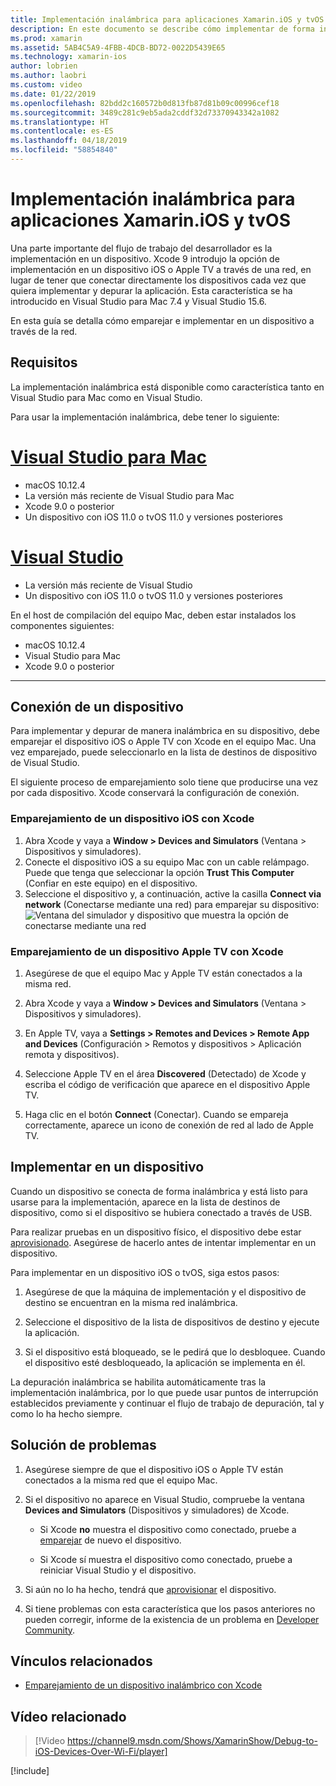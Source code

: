 ```yaml
---
title: Implementación inalámbrica para aplicaciones Xamarin.iOS y tvOS
description: En este documento se describe cómo implementar de forma inalámbrica una aplicación Xamarin.iOS en un dispositivo iOS desde Visual Studio para Mac o Visual Studio 2019.
ms.prod: xamarin
ms.assetid: 5AB4C5A9-4FBB-4DCB-BD72-0022D5439E65
ms.technology: xamarin-ios
author: lobrien
ms.author: laobri
ms.custom: video
ms.date: 01/22/2019
ms.openlocfilehash: 82bdd2c160572b0d813fb87d81b09c00996cef18
ms.sourcegitcommit: 3489c281c9eb5ada2cddf32d73370943342a1082
ms.translationtype: HT
ms.contentlocale: es-ES
ms.lasthandoff: 04/18/2019
ms.locfileid: "58854840"
---
```

# <a name="wireless-deployment-for-xamarinios-and-tvos-apps"></a>Implementación inalámbrica para aplicaciones Xamarin.iOS y tvOS

Una parte importante del flujo de trabajo del desarrollador es la implementación en un dispositivo. Xcode 9 introdujo la opción de implementación en un dispositivo iOS o Apple TV a través de una red, en lugar de tener que conectar directamente los dispositivos cada vez que quiera implementar y depurar la aplicación. Esta característica se ha introducido en Visual Studio para Mac 7.4 y Visual Studio 15.6.

En esta guía se detalla cómo emparejar e implementar en un dispositivo a través de la red.

## <a name="requirements"></a>Requisitos

La implementación inalámbrica está disponible como característica tanto en Visual Studio para Mac como en Visual Studio.

Para usar la implementación inalámbrica, debe tener lo siguiente:

# <a name="visual-studio-for-mactabmacos"></a>[Visual Studio para Mac](#tab/macos)

- macOS 10.12.4
- La versión más reciente de Visual Studio para Mac
- Xcode 9.0 o posterior
- Un dispositivo con iOS 11.0 o tvOS 11.0 y versiones posteriores

# <a name="visual-studiotabwindows"></a>[Visual Studio](#tab/windows)

- La versión más reciente de Visual Studio
- Un dispositivo con iOS 11.0 o tvOS 11.0 y versiones posteriores

En el host de compilación del equipo Mac, deben estar instalados los componentes siguientes:

- macOS 10.12.4
- Visual Studio para Mac
- Xcode 9.0 o posterior

-----

## <a name="connecting-a-device"></a>Conexión de un dispositivo

Para implementar y depurar de manera inalámbrica en su dispositivo, debe emparejar el dispositivo iOS o Apple TV con Xcode en el equipo Mac. Una vez emparejado, puede seleccionarlo en la lista de destinos de dispositivo de Visual Studio. 

El siguiente proceso de emparejamiento solo tiene que producirse una vez por cada dispositivo. Xcode conservará la configuración de conexión.

<a name="pair" />

### <a name="pairing-an-ios-device-with-xcode"></a>Emparejamiento de un dispositivo iOS con Xcode

1. Abra Xcode y vaya a **Window > Devices and Simulators** (Ventana > Dispositivos y simuladores).
2. Conecte el dispositivo iOS a su equipo Mac con un cable relámpago. Puede que tenga que seleccionar la opción **Trust This Computer** (Confiar en este equipo) en el dispositivo.
3. Seleccione el dispositivo y, a continuación, active la casilla **Connect via network** (Conectarse mediante una red) para emparejar su dispositivo:  ![Ventana del simulador y dispositivo que muestra la opción de conectarse mediante una red](wireless-deployment-images/image2.png)

### <a name="pairing-an-apple-tv-with-xcode"></a>Emparejamiento de un dispositivo Apple TV con Xcode

1. Asegúrese de que el equipo Mac y Apple TV están conectados a la misma red.

2. Abra Xcode y vaya a **Window > Devices and Simulators** (Ventana > Dispositivos y simuladores).

3. En Apple TV, vaya a **Settings > Remotes and Devices > Remote App and Devices** (Configuración > Remotos y dispositivos > Aplicación remota y dispositivos).

4. Seleccione Apple TV en el área **Discovered** (Detectado) de Xcode y escriba el código de verificación que aparece en el dispositivo Apple TV.

5. Haga clic en el botón **Connect** (Conectar). Cuando se empareja correctamente, aparece un icono de conexión de red al lado de Apple TV.

## <a name="deploy-to-a-device"></a>Implementar en un dispositivo

Cuando un dispositivo se conecta de forma inalámbrica y está listo para usarse para la implementación, aparece en la lista de destinos de dispositivo, como si el dispositivo se hubiera conectado a través de USB.

Para realizar pruebas en un dispositivo físico, el dispositivo debe estar [aprovisionado](~/ios/get-started/installation/device-provisioning/index.md). Asegúrese de hacerlo antes de intentar implementar en un dispositivo. 

Para implementar en un dispositivo iOS o tvOS, siga estos pasos:

1. Asegúrese de que la máquina de implementación y el dispositivo de destino se encuentran en la misma red inalámbrica. 

2. Seleccione el dispositivo de la lista de dispositivos de destino y ejecute la aplicación.

2. Si el dispositivo está bloqueado, se le pedirá que lo desbloquee. Cuando el dispositivo esté desbloqueado, la aplicación se implementa en él.

La depuración inalámbrica se habilita automáticamente tras la implementación inalámbrica, por lo que puede usar puntos de interrupción establecidos previamente y continuar el flujo de trabajo de depuración, tal y como lo ha hecho siempre.

## <a name="troubleshooting"></a>Solución de problemas

1. Asegúrese siempre de que el dispositivo iOS o Apple TV están conectados a la misma red que el equipo Mac.

2. Si el dispositivo no aparece en Visual Studio, compruebe la ventana **Devices and Simulators** (Dispositivos y simuladores) de Xcode. 

    * Si Xcode **no** muestra el dispositivo como conectado, pruebe a [emparejar](#pair) de nuevo el dispositivo.

    * Si Xcode sí muestra el dispositivo como conectado, pruebe a reiniciar Visual Studio y el dispositivo.

3. Si aún no lo ha hecho, tendrá que [aprovisionar](~/ios/get-started/installation/device-provisioning/index.md) el dispositivo.

4. Si tiene problemas con esta característica que los pasos anteriores no pueden corregir, informe de la existencia de un problema en [Developer Community](https://developercommunity.visualstudio.com/spaces/41/index.html).

## <a name="related-links"></a>Vínculos relacionados

- [Emparejamiento de un dispositivo inalámbrico con Xcode](https://help.apple.com/xcode/mac/9.0/index.html?localePath=en.lproj#/devbc48d1bad)

## <a name="related-video"></a>Vídeo relacionado

> [!Video https://channel9.msdn.com/Shows/XamarinShow/Debug-to-iOS-Devices-Over-Wi-Fi/player]

[!include[](~/essentials/includes/xamarin-show-essentials.md)]
